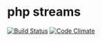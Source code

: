 # php streams

[![Build Status](https://travis-ci.org/tomasz154/php-streams.svg?branch=master)](https://travis-ci.org/tomasz154/php-streams)
[![Code Climate](https://codeclimate.com/github/tomasz154/php-streams/badges/gpa.svg)](https://codeclimate.com/github/tomasz154/php-streams)

